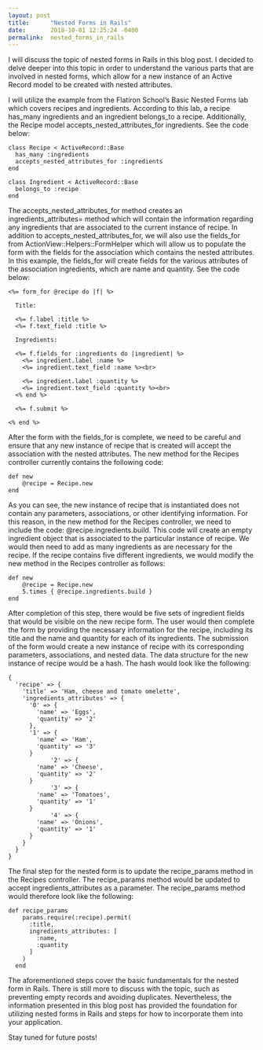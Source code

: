 ```yaml
---
layout: post
title:      "Nested Forms in Rails"
date:       2018-10-01 12:25:24 -0400
permalink:  nested_forms_in_rails
---
```


I will discuss the topic of nested forms in Rails in this blog post. I decided to delve deeper into this topic in order to understand the various parts that are involved in nested forms, which allow for a new instance of an Active Record model to be created with nested attributes. 

I will utilize the example from the Flatiron School’s Basic Nested Forms lab which covers recipes and ingredients. According to this lab, a recipe has_many ingredients and an ingredient belongs_to a recipe. Additionally, the Recipe model accepts_nested_attributes_for ingredients. See the code below:

```
class Recipe < ActiveRecord::Base
  has_many :ingredients
  accepts_nested_attributes_for :ingredients
end
```

```
class Ingredient < ActiveRecord::Base
  belongs_to :recipe
end
```

The accepts_nested_attributes_for method creates an ingredients_attributes= method which will contain the information regarding any ingredients that are associated to the current instance of recipe. In addition to accepts_nested_attributes_for, we will also use the fields_for from ActionView::Helpers::FormHelper which will allow us to populate the form with the fields for the association which contains the nested attributes. In this example, the fields_for will create fields for the various attributes of the association ingredients, which are name and quantity. See the code below:

```
<%= form_for @recipe do |f| %>

  Title:

  <%= f.label :title %>
  <%= f.text_field :title %>

  Ingredients:

  <%= f.fields_for :ingredients do |ingredient| %>
    <%= ingredient.label :name %>
    <%= ingredient.text_field :name %><br>

    <%= ingredient.label :quantity %>
    <%= ingredient.text_field :quantity %><br>
  <% end %>

  <%= f.submit %>

<% end %>
```

After the form with the fields_for is complete, we need to be careful and ensure that any new instance of recipe that is created will accept the association with the nested attributes. The new method for the Recipes controller currently contains the following code:

```
def new
    @recipe = Recipe.new
end
```

As you can see, the new instance of recipe that is instantiated does not contain any parameters, associations, or other identifying information. For this reason, in the new method for the Recipes controller, we need to include the code: @recipe.ingredients.build. This code will create an empty ingredient object that is associated to the particular instance of recipe. We would then need to add as many ingredients as are necessary for the recipe. If the recipe contains five different ingredients, we would modify the new method in the Recipes controller as follows:

```
def new
    @recipe = Recipe.new
    5.times { @recipe.ingredients.build }
end
```

After completion of this step, there would be five sets of ingredient fields that would be visible on the new recipe form. The user would then complete the form by providing the necessary information for the recipe, including its title and the name and quantity for each of its ingredients. The submission of the form would create a new instance of recipe with its corresponding parameters, associations, and nested data. The data structure for the new instance of recipe would be a hash. The hash would look like the following:

```
{
  'recipe' => {
    'title' => 'Ham, cheese and tomato omelette',
    'ingredients_attributes' => {
      '0' => {
        'name' => 'Eggs',
        'quantity' => '2'
      },
      '1' => {
        'name' => 'Ham',
        'quantity' => '3'
      }
			'2' => {
        'name' => 'Cheese',
        'quantity' => '2'
      }
			'3' => {
        'name' => 'Tomatoes',
        'quantity' => '1'
      }
			'4' => {
        'name' => 'Onions',
        'quantity' => '1'
      }
    }
  }
}
```

The final step for the nested form is to update the recipe_params method in the Recipes controller. The recipe_params method would be updated to accept ingredients_attributes as a parameter. The recipe_params method would therefore look like the following:

```
def recipe_params
    params.require(:recipe).permit(
      :title,
      ingredients_attributes: [
        :name,
        :quantity
      ]
    )
  end
```

The aforementioned steps cover the basic fundamentals for the nested form in Rails. There is still more to discuss with the topic, such as preventing empty records and avoiding duplicates. Nevertheless, the information presented in this blog post has provided the foundation for utilizing nested forms in Rails and steps for how to incorporate them into your application. 

Stay tuned for future posts!

